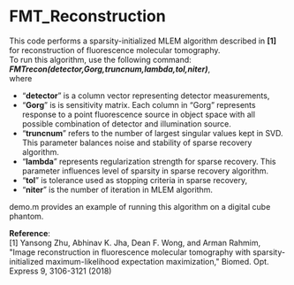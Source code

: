 # FMT_Reconstruction
This code performs a sparsity-initialized MLEM algorithm described in __[1]__ for reconstruction of fluorescence molecular tomography.  
To run this algorithm, use the following command:
___FMTrecon(detector,Gorg,truncnum,lambda,tol,niter)___,  
where   
* “__detector__” is a column vector representing detector measurements,  
* “__Gorg__” is is sensitivity matrix. Each column in “Gorg” represents response to a point fluorescence source in object space with all possible combination of detector and illumination source.
* “__truncnum__” refers to the number of largest singular values kept in SVD. This parameter balances noise and stability of sparse recovery algorithm.
* “__lambda__” represents regularization strength for sparse recovery. This parameter influences level of sparsity in sparse recovery algorithm.
* “__tol__” is tolerance used as stopping criteria in sparse recovery,  
* “__niter__” is the number of iteration in MLEM algorithm.  

demo.m provides an example of running this algorithm on a digital cube phantom.

__Reference__:  
[1] Yansong Zhu, Abhinav K. Jha, Dean F. Wong, and Arman Rahmim, "Image reconstruction in fluorescence molecular tomography with sparsity-initialized maximum-likelihood expectation maximization," Biomed. Opt. Express 9, 3106-3121 (2018)   
